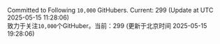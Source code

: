 Committed to Following `10,000` GitHubers. Current: <!-- FOLLOWING_COUNT -->299<!-- FOLLOWING_COUNT --> (Update at UTC <!-- LAST_UPDATED -->2025-05-15 11:28:06<!-- LAST_UPDATED -->)<br>
致力于关注`10,000`个GitHuber。当前：<!-- FOLLOWING_COUNT -->299<!-- FOLLOWING_COUNT --> (更新于北京时间 <!-- LAST_UPDATED_CST -->2025-05-15 19:28:06<!-- LAST_UPDATED_CST -->)
